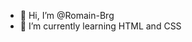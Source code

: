 - 👋 Hi, I’m @Romain-Brg
- 🌱 I’m currently learning HTML and CSS

<!---
Romain-Brg/Romain-Brg is a ✨ special ✨ repository because its `README.md` (this file) appears on your GitHub profile.
You can click the Preview link to take a look at your changes.
--->
